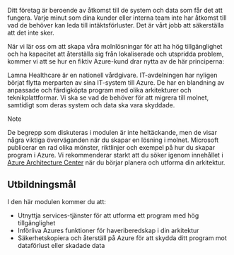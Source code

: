Ditt företag är beroende av åtkomst till de system och data som får det att fungera. Varje minut som dina kunder eller interna team inte har åtkomst till vad de behöver kan leda till intäktsförluster. Det är vårt jobb att säkerställa att det inte sker.

När vi lär oss om att skapa våra molnlösningar för att ha hög tillgänglighet och ha kapacitet att återställa sig från lokaliserade och utspridda problem, kommer vi att se hur en fiktiv Azure-kund drar nytta av de här principerna:

Lamna Healthcare är en nationell vårdgivare. IT-avdelningen har nyligen börjat flytta merparten av sina IT-system till Azure. De har en blandning av anpassade och färdigköpta program med olika arkitekturer och teknikplattformar. Vi ska se vad de behöver för att migrera till molnet, samtidigt som deras system och data ska vara skyddade.

> [!NOTE]
> De begrepp som diskuteras i modulen är inte heltäckande, men de visar några viktiga överväganden när du skapar en lösning i molnet. Microsoft publicerar en rad olika mönster, riktlinjer och exempel på hur du skapar program i Azure. Vi rekommenderar starkt att du söker igenom innehållet i [Azure Architecture Center](https://docs.microsoft.com/azure/architecture/) när du börjar planera och utforma din arkitektur.

## <a name="learning-objectives"></a>Utbildningsmål

I den här modulen kommer du att:

- Utnyttja services-tjänster för att utforma ett program med hög tillgänglighet
- Införliva Azures funktioner för haveriberedskap i din arkitektur
- Säkerhetskopiera och återställ på Azure för att skydda ditt program mot dataförlust eller skadade data